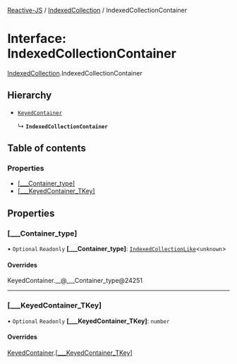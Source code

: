 [Reactive-JS](../README.md) / [IndexedCollection](../modules/IndexedCollection.md) / IndexedCollectionContainer

# Interface: IndexedCollectionContainer

[IndexedCollection](../modules/IndexedCollection.md).IndexedCollectionContainer

## Hierarchy

- [`KeyedContainer`](types.KeyedContainer.md)

  ↳ **`IndexedCollectionContainer`**

## Table of contents

### Properties

- [[\_\_\_Container\_type]](IndexedCollection.IndexedCollectionContainer.md#[___container_type])
- [[\_\_\_KeyedContainer\_TKey]](IndexedCollection.IndexedCollectionContainer.md#[___keyedcontainer_tkey])

## Properties

### [\_\_\_Container\_type]

• `Optional` `Readonly` **[\_\_\_Container\_type]**: [`IndexedCollectionLike`](types.IndexedCollectionLike.md)<`unknown`\>

#### Overrides

KeyedContainer.\_\_@\_\_\_Container\_type@24251

___

### [\_\_\_KeyedContainer\_TKey]

• `Optional` `Readonly` **[\_\_\_KeyedContainer\_TKey]**: `number`

#### Overrides

[KeyedContainer](types.KeyedContainer.md).[[___KeyedContainer_TKey]](types.KeyedContainer.md#[___keyedcontainer_tkey])
